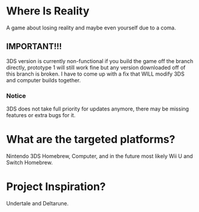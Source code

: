 # Where Is Reality
A game about losing reality and maybe even yourself due to a coma.

## IMPORTANT!!!
3DS version is currently non-functional if you build the game off the branch directly, prototype 1 will still work fine but any version downloaded off of this branch is broken. I have to come up with a fix that WILL modify 3DS and computer builds together.



### Notice
3DS does not take full priority for updates anymore, there may be missing features or extra bugs for it.



# What are the targeted platforms?
Nintendo 3DS Homebrew, Computer, and in the future most likely Wii U and Switch Homebrew.


# Project Inspiration?
Undertale and Deltarune.
